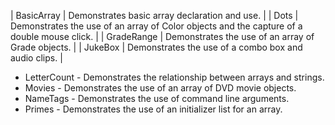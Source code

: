 
| BasicArray | Demonstrates basic array declaration and use. |
| Dots | Demonstrates the use of an array of Color objects and the capture of a double mouse click. |
| GradeRange | Demonstrates the use of an array of Grade objects. |
| JukeBox | Demonstrates the use of a combo box and audio clips. |
- LetterCount - Demonstrates the relationship between arrays and strings.
- Movies - Demonstrates the use of an array of DVD movie objects.
- NameTags - Demonstrates the use of command line arguments.
- Primes - Demonstrates the use of an initializer list for an array.
